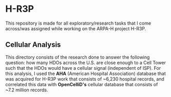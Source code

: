# H-R3P

This repository is made for all exploratory/research tasks that I come across/was assigned while working on the ARPA-H project H-R3P.

## Cellular Analysis

This directory consists of the research done to answer the following question: how many HDOs across the U.S. are close enough to a Cell Tower such that the HDOs would have a cellular signal (independent of ISP). For this analysis, I used the **AHA** (American Hospital Association) database that was acquired for H-R3P work that consists of ~6,230 hospital records, and correlated this data with **OpenCelliD's** cellular database that consists of ~7.2 million records. 
